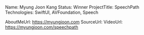 Name: Myung Joon Kang
Status: Winner
ProjectTitle: SpeechPath
Technologies: SwiftUI, AVFoundation, Speech

AboutMeUrl: https://myungjoon.com
SourceUrl:
VideoUrl: https://myungjoon.com/speechpath

<!---
EXAMPLE
Name<required>: John Appleseed
Status<required>: Submitted <or> Winner <or> Distinguished <or> Rejected
ProjectTitle: The Accessibility Rose
Technologies<4 maximum>: SwiftUI, RealityKit, CoreGraphic 

AboutMeUrl: https://linkedin.com/in/johnappleseed <
SourceUrl: https://github.com/johnappleseed/wwdc2025
VideoUrl: https://youtu.be/ABCDE123456

Please note that only Name and Status are mandatory fields. The other fields are optional.
-->
